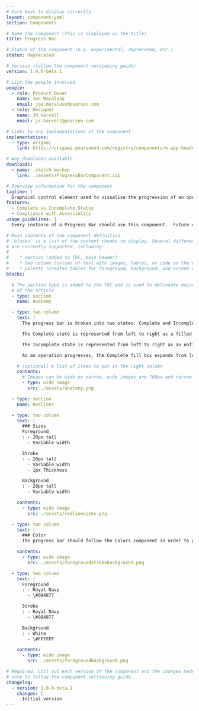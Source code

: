 ```yaml
---
# Core keys to display correctly
layout: component-yaml
section: Components

# Name the component (this is displayed as the title)
title: Progress Bar

# Status of the component (e.g. experimental, deprecated, etc.)
status: deprecated

# Version (follow the component versioning guide)
version: 1.0.0-beta.1

# List the people involved
people:
  - role: Product Owner
    name: Joe Macaluso
    email: joe.macaluso@pearson.com
  - role: Designer
    name: JR Harrell
    email: jr.harrell@pearson.com

# Links to any implementations of the component
implementations:
  - type: origami
    link: https://origami.pearsoned.com/registry/components/o-app-header

# Any downloads available
downloads:
  - name: .sketch mockup
    link: ./assets/ProgressBarComponent.zip

# Overview information for the component
tagline: |
  Graphical control element used to visualize the progression of an operation such as course copy, course setup or assignment creation.
features:
  - Complete vs Incomplete Status
  - Compliance with Accessiblity
usage_guidelines: |
  Every instance of a Progress Bar should use this component.  Future versions of the progress bar will include more detailed meta information.

# Main contents of the component definition
# `blocks` is a list of the content chunks to display. Several different types
# are currently supported, including:
#
#    * section (added to TOC, main header)
#    * two column (column of text with images, tables, or code on the right)
#    * palette (creates tables for foreground, background, and accent colors)
blocks:

  # The section type is added to the TOC and is used to delineate major chunks
  # of the article
  - type: section
    name: Anatomy

  - type: two column
    text: |
      The progress bar is broken into two states: Complete and Incomplete.  

      The Complete state is represented from left to right as a filled foreground box.

      The Incomplete state is represented from left to right as an unfilled stroke box with a solid color background.

      As an operation progresses, the Complete fill box expands from left to right  as the Incomplete stroked box contracts from left to right at an equal size and rate that is linear in behavior.

    # (optional) A list of items to put in the right column
    contents:
      # Images can be wide or narrow, wide images are 760px and narrow are 370px
      - type: wide image
        src: ./assets/anatomy.png

  - type: section
    name: Redlines

  - type: two column
    text: |
      ### Sizes
      Foreground
      : - 20px tall
        - Variable width

      Stroke
      : - 20px tall
        - Variable width
        - 1px Thickness

      Background
      : - 20px tall
        - Variable width

    contents:
      - type: wide image
        src: ./assets/redlinesizes.png

  - type: two column
    text: |
      ### Color
      The progress bar should follow the Colors component in order to guarantee sufficient contrast to meet WCAG 2.0 AA guidelines.

    contents:
      - type: wide image
        src: ./assets/foregroundstrokebackground.png

  - type: two column
    text: |
      Foreground
      : - Royal Navy
        - \#094877

      Stroke
      : - Royal Navy
        - \#094877

      Background
      : - White
        - \#FFFFFF

    contents:
      - type: wide image
        src: ./assets/foregroundbackground.png        

# Required. List out each version of the component and the changes made. Make
# sure to follow the component versioning guide.
changelog:
  - version: 1.0.0-beta.1
    changes: |
      Initial version
---
```

